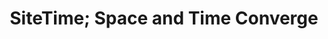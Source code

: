 ---
title: SiteTime; Space and Time Converge
publication: Times Argus
source: https://www.timesargus.com/articles/sitetime-space-and-time-converge/

---